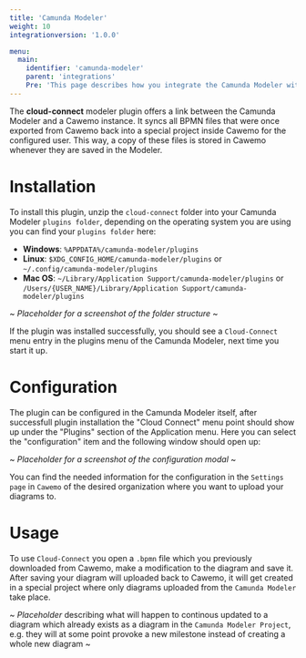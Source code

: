 ```yaml
---
title: 'Camunda Modeler'
weight: 10
integrationversion: '1.0.0'

menu:
  main:
    identifier: 'camunda-modeler'
    parent: 'integrations'
    Pre: 'This page describes how you integrate the Camunda Modeler with Cawemo.'
---
```


The **cloud-connect** modeler plugin offers a link between the Camunda Modeler and a Cawemo instance. It syncs all BPMN files that were once exported from Cawemo back into a special project inside Cawemo for the configured user. This way, a copy of these files is stored in Cawemo whenever they are saved in the Modeler.

# Installation

To install this plugin, unzip the `cloud-connect` folder into your Camunda Modeler `plugins folder`, depending on the operating system you are using you can find your `plugins folder` here:

- **Windows**: `%APPDATA%/camunda-modeler/plugins`
- **Linux**: `$XDG_CONFIG_HOME/camunda-modeler/plugins` or `~/.config/camunda-modeler/plugins`
- **Mac OS**: `~/Library/Application Support/camunda-modeler/plugins` or `/Users/{USER_NAME}/Library/Application Support/camunda-modeler/plugins`

~ _Placeholder for a screenshot of the folder structure_ ~

If the plugin was installed successfully, you should see a `Cloud-Connect` menu entry in the plugins menu of the Camunda Modeler, next time you start it up.

# Configuration

The plugin can be configured in the Camunda Modeler itself, after successfull plugin installation the "Cloud Connect" menu point should show up under the "Plugins" section of the Application menu. Here you can select the "configuration" item and the following window should open up:

~ _Placeholder for a screenshot of the configuration modal_ ~

You can find the needed information for the configuration in the `Settings page` in `Cawemo` of the desired organization where you want to upload your diagrams to.

# Usage

To use `Cloud-Connect` you open a `.bpmn` file which you previously downloaded from Cawemo, make a modification to the diagram and save it. After saving your diagram will uploaded back to Cawemo, it will get created in a special project where only diagrams uploaded from the `Camunda Modeler` take place.

~ _Placeholder_ describing what will happen to continous updated to a diagram which already exists as a diagram in the `Camunda Modeler Project`, e.g. they will at some point provoke a new milestone instead of creating a whole new diagram ~
